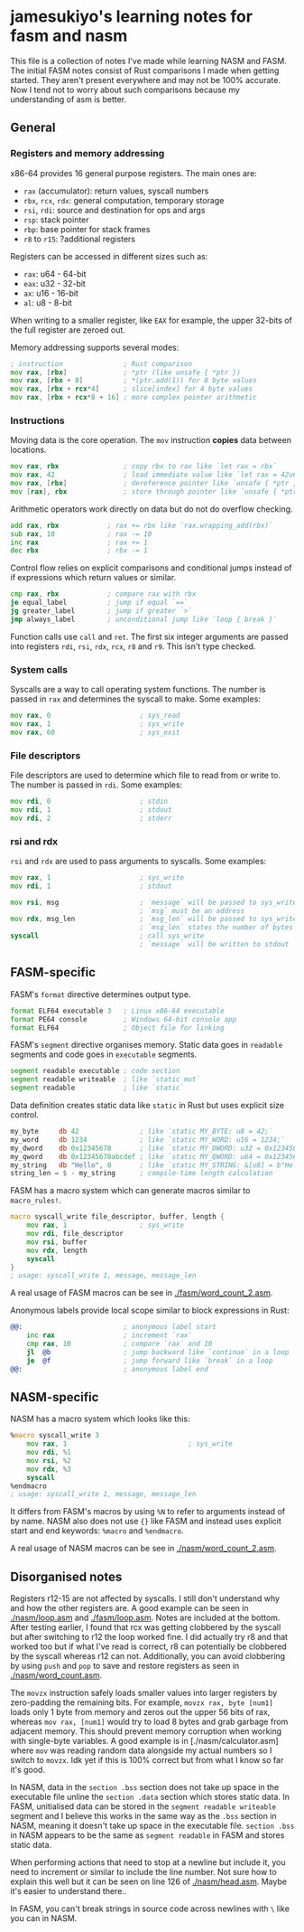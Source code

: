 # jamesukiyo's learning notes for fasm and nasm

This file is a collection of notes I've made while learning NASM and FASM. The
initial FASM notes consist of Rust comparisons I made when getting started. They
aren't present everywhere and may not be 100% accurate. Now I tend not to worry
about such comparisons because my understanding of asm is better.

## General

### Registers and memory addressing

x86-64 provides 16 general purpose registers. The main ones are:
- `rax` (accumulator):  return values, syscall numbers
- `rbx`, `rcx`, `rdx`:  general computation, temporary storage
- `rsi`, `rdi`:         source and destination for ops and args
- `rsp`:                stack pointer
- `rbp`:                base pointer for stack frames
- `r8` to `r15`:        ?additional registers

Registers can be accessed in different sizes such as:
- `rax`:  u64 - 64-bit
- `eax`:  u32 - 32-bit
- `ax`:   u16 - 16-bit
- `al`:    u8 -  8-bit

When writing to a smaller register, like `EAX` for example, the upper 32-bits 
of the full register are zeroed out.

Memory addressing supports several modes:
```asm
; instruction               ; Rust comparison
mov rax, [rbx]              ; *ptr (like unsafe { *ptr })
mov rax, [rbx + 8]          ; *(ptr.add(1)) for 8 byte values
mov rax, [rbx + rcx*4]      ; slice[index] for 4 byte values
mov rax, [rbx + rcx*8 + 16] ; more complex pointer arithmetic
```

### Instructions

Moving data is the core operation. The `mov` instruction **copies** data between
locations.
```asm
mov rax, rbx                ; copy rbx to rax like `let rax = rbx`
mov rax, 42                 ; load immediate value like `let rax = 42u64`
mov rax, [rbx]              ; dereference pointer like `unsafe { *ptr }`
mov [rax], rbx              ; store through pointer like `unsafe { *ptr = val }`
```

Arithmetic operators work directly on data but do not do overflow checking.
```asm
add rax, rbx            ; rax += rbx like `rax.wrapping_add(rbx)`
sub rax, 10             ; rax -= 10
inc rax                 ; rax += 1
dec rbx                 ; rbx -= 1
```

Control flow relies on explicit comparisons and conditional jumps instead of
if expressions which return values or similar.
```asm
cmp rax, rbx            ; compare rax with rbx
je equal_label          ; jump if equal `==`
jg greater_label        ; jump if greater `>`
jmp always_label        ; unconditional jump like `loop { break }`
```

Function calls use `call` and `ret`. The first six integer arguments are passed
into registers `rdi`, `rsi`, `rdx`, `rcx`, `r8` and `r9`. This isn't type
checked.

### System calls

Syscalls are a way to call operating system functions. The number is passed in
`rax` and determines the syscall to make. Some examples:
```asm
mov rax, 0                      ; sys_read
mov rax, 1                      ; sys_write
mov rax, 60                     ; sys_exit
```

### File descriptors

File descriptors are used to determine which file to read from or write to. The
number is passed in `rdi`. Some examples:
```asm
mov rdi, 0                      ; stdin
mov rdi, 1                      ; stdout
mov rdi, 2                      ; stderr
```

### rsi and rdx

`rsi` and `rdx` are used to pass arguments to syscalls. Some examples:
```asm
mov rax, 1                      ; sys_write
mov rdi, 1                      ; stdout

mov rsi, msg                    ; `message` will be passed to sys_write
                                ; `msg` must be an address
mov rdx, msg_len                ; `msg_len` will be passed to sys_write
                                ; `msg_len` states the number of bytes
syscall                         ; call sys_write
                                ; `message` will be written to stdout
```

## FASM-specific

FASM's `format` directive determines output type.
```asm
format ELF64 executable 3   ; Linux x86-64 executable
format PE64 console         ; Windows 64-bit console app
format ELF64                ; Object file for linking
```

FASM's `segment` directive organises memory. Static data goes in `readable`
segments and code goes in `executable` segments.
```asm
segment readable executable ; code section
segment readable writeable  ; like `static mut`
segment readable            ; like `static`
```

Data definition creates static data like `static` in Rust but uses explicit size
control.
```asm
my_byte     db 42               ; like `static MY_BYTE: u8 = 42;`
my_word     db 1234             ; like `static MY_WORD: u16 = 1234;`
my_dword    db 0x12345678       ; like `static MY_DWORD: u32 = 0x12345678;`
my_qword    db 0x12345678abcdef ; like `static MY_QWORD: u64 = 0x12345678abcdef;`
my_string   db "Hello", 0       ; like `static MY_STRING: &[u8] = b"Hello\0";`
string_len = $ - my_string      ; compile-time length calculation
```

FASM has a macro system which can generate macros similar to `macro_rules!`.
```asm
macro syscall_write file_descriptor, buffer, length {
    mov rax, 1                  ; sys_write
    mov rdi, file_descriptor
    mov rsi, buffer
    mov rdx, length
    syscall
}
; usage: syscall_write 1, message, message_len
```

A real usage of FASM macros can be see in [./fasm/word_count_2.asm](./fasm/word_count_2.asm).

Anonymous labels provide local scope similar to block expressions in Rust:
```asm
@@:                         ; anonymous label start
    inc rax                 ; increment `rax`
    cmp rax, 10             ; compare `rax` and 10
    jl  @b                  ; jump backward like `continue` in a loop
    je  @f                  ; jump forward like `break` in a loop
@@:                         ; anonymous label end
```

## NASM-specific

NASM has a macro system which looks like this:
```asm
%macro syscall_write 3
    mov rax, 1                              ; sys_write
    mov rdi, %1
    mov rsi, %2
    mov rdx, %3
    syscall
%endmacro
; usage: syscall_write 1, message, message_len
```
It differs from FASM's macros by using `%N` to refer to arguments instead of by
name. NASM also does not use `{}` like FASM and instead uses explicit start and
end keywords: `%macro` and `%endmacro`.

A real usage of NASM macros can be see in [./nasm/word_count_2.asm](./nasm/word_count_2.asm).

## Disorganised notes

Registers r12-15 are not affected by syscalls. I still don't understand why
and how the other registers are. A good example can be seen in
[./nasm/loop.asm](./nasm/loop.asm) and [./fasm/loop.asm](./fasm/loop.asm). Notes
are included at the bottom. After testing earlier, I found that rcx was getting
clobbered by the syscall but after switching to r12 the loop worked fine. I did
actually try r8 and that worked too but if what I've read is correct, r8 can
potentially be clobbered by the syscall whereas r12 can not. Additionally, you
can avoid clobbering by using `push` and `pop` to save and restore registers as
seen in [./nasm/word_count.asm](./nasm/word_count.asm).

The `movzx` instruction safely loads smaller values into larger registers by
zero-padding the remaining bits. For example, `movzx rax, byte [num1]` loads
only 1 byte from memory and zeros out the upper 56 bits of rax, whereas `mov
rax, [num1]` would try to load 8 bytes and grab garbage from adjacent memory.
This should prevent memory corruption when working with single-byte variables. 
A good example is in [./nasm/calculator.asm] where `mov` was reading random data
alongside my actual numbers so I switch to `movzx`. Idk yet if this is 100%
correct but from what I know so far it's good.

In NASM, data in the `section .bss` section does not take up space in the 
executable file unline the `section .data` section which stores static data. 
In FASM, unitialised data can be stored in the `segment readable writeable` 
segment and I believe this works in the same way as the `.bss` section in NASM,
meaning it doesn't take up space in the executable file. `section .bss` in NASM
appears to be the same as `segment readable` in FASM and stores static data.

When performing actions that need to stop at a newline but include it, you need
to increment or similar to include the line number. Not sure how to explain this
well but it can be seen on line 126 of [./nasm/head.asm](./nasm/head.asm). Maybe
it's easier to understand there..

In FASM, you can't break strings in source code across newlines with `\` like 
you can in NASM.
